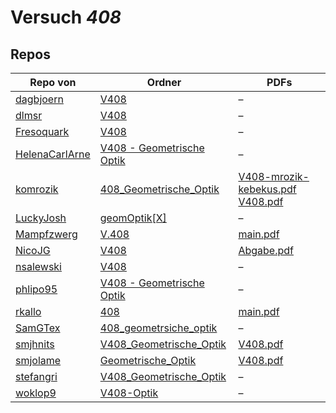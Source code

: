 # Versuch *408*

## Repos

|                Repo von                |                                                                     Ordner                                                                      |                                                                                                                                                      PDFs                                                                                                                                                       |
|----------------------------------------|-------------------------------------------------------------------------------------------------------------------------------------------------|-----------------------------------------------------------------------------------------------------------------------------------------------------------------------------------------------------------------------------------------------------------------------------------------------------------------|
|[dagbjoern](../repo/dagbjoern)          |[V408](https://github.com/dagbjoern/AP-Physik/tree/master/V408)                                                                                  |–                                                                                                                                                                                                                                                                                                                |
|[dlmsr](../repo/dlmsr)                  |[V408](https://github.com/dlmsr/praktikum/tree/master/V408)                                                                                      |–                                                                                                                                                                                                                                                                                                                |
|[Fresoquark](../repo/Fresoquark)        |[V408](https://github.com/Fresoquark/Anfaengerpraktikum/tree/master/V408)                                                                        |–                                                                                                                                                                                                                                                                                                                |
|[HelenaCarlArne](../repo/HelenaCarlArne)|[V408 - Geometrische Optik](https://github.com/HelenaCarlArne/ProtokolleAP/tree/master/V408%20-%20Geometrische%20Optik)                          |–                                                                                                                                                                                                                                                                                                                |
|[komrozik](../repo/komrozik)            |[408_Geometrische_Optik](https://github.com/komrozik/AP2019/tree/master/408_Geometrische_Optik)                                                  |[V408-mrozik-kebekus.pdf](https://docs.google.com/viewer?url=https://raw.githubusercontent.com/komrozik/AP2019/master/408_Geometrische_Optik/V408-mrozik-kebekus.pdf)<br/>[V408.pdf](https://docs.google.com/viewer?url=https://raw.githubusercontent.com/komrozik/AP2019/master/408_Geometrische_Optik/V408.pdf)|
|[LuckyJosh](../repo/LuckyJosh)          |[geomOptik[X]](https://github.com/LuckyJosh/APPhysik/tree/master/geomOptik%5BX%5D)                                                               |–                                                                                                                                                                                                                                                                                                                |
|[Mampfzwerg](../repo/Mampfzwerg)        |[V.408](https://github.com/Mampfzwerg/Praktikum/tree/master/V.408)                                                                               |[main.pdf](https://docs.google.com/viewer?url=https://raw.githubusercontent.com/Mampfzwerg/Praktikum/master/V.408/latex-template/main.pdf)                                                                                                                                                                       |
|[NicoJG](../repo/NicoJG)                |[V408](https://github.com/NicoJG/Anfaengerpraktikum/tree/master/V408)                                                                            |[Abgabe.pdf](https://docs.google.com/viewer?url=https://raw.githubusercontent.com/NicoJG/Anfaengerpraktikum/master/V408/Abgabe.pdf)                                                                                                                                                                              |
|[nsalewski](../repo/nsalewski)          |[V408](https://github.com/nsalewski/laboratory/tree/master/V408)                                                                                 |–                                                                                                                                                                                                                                                                                                                |
|[phlipo95](../repo/phlipo95)            |[V408 - Geometrische Optik](https://github.com/phlipo95/AP-Praktikum/tree/master/V408%20-%20Geometrische%20Optik)                                |–                                                                                                                                                                                                                                                                                                                |
|[rkallo](../repo/rkallo)                |[408](https://github.com/rkallo/APWS1718/tree/master/408)                                                                                        |[main.pdf](https://docs.google.com/viewer?url=https://raw.githubusercontent.com/rkallo/APWS1718/master/408/main.pdf)                                                                                                                                                                                             |
|[SamGTex](../repo/SamGTex)              |[408_geometrsiche_optik](https://github.com/SamGTex/Physik_Praktikum_Samuel_Max/tree/master/408_geometrsiche_optik)                              |–                                                                                                                                                                                                                                                                                                                |
|[smjhnits](../repo/smjhnits)            |[V408_Geometrische_Optik](https://github.com/smjhnits/Praktikum_TU_D_16-17/tree/master/Anf%C3%A4ngerpraktikum/Protokolle/V408_Geometrische_Optik)|[V408.pdf](https://docs.google.com/viewer?url=https://raw.githubusercontent.com/smjhnits/Praktikum_TU_D_16-17/master/Anf%C3%A4ngerpraktikum/Fertige%20Protokolle/V408.pdf)                                                                                                                                       |
|[smjolame](../repo/smjolame)            |[Geometrische_Optik](https://github.com/smjolame/Praktikum_1/tree/master/Geometrische_Optik)                                                     |[V408.pdf](https://docs.google.com/viewer?url=https://raw.githubusercontent.com/smjolame/Praktikum_1/master/Geometrische_Optik/V408.pdf)                                                                                                                                                                         |
|[stefangri](../repo/stefangri)          |[V408_Geometrische_Optik](https://github.com/stefangri/s_s_productions/tree/master/PHY341/V408_Geometrische_Optik)                               |–                                                                                                                                                                                                                                                                                                                |
|[woklop9](../repo/woklop9)              |[V408-Optik](https://github.com/woklop9/Anfaengerpraktikum/tree/master/V408-Optik)                                                               |–                                                                                                                                                                                                                                                                                                                |
